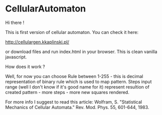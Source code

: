 # CellularAutomaton

Hi there ! 

This is first version of cellular automaton. You can check it here:

http://cellulargen.kkaplinski.pl/

or download files and run index.html in your browser. This is clean vanilla javascript. 

How does it work ? 

Well, for now you can choose Rule between 1-255 - this is decimal representation of binary rule which is used to map pattern.
Steps input range (well I don't know if it's good name for it) represent resultion of created pattern - more steps - more new squares rendered. 

For more info I suggest to read this article:
Wolfram, S. "Statistical Mechanics of Cellular Automata." Rev. Mod. Phys. 55, 601-644, 1983.
